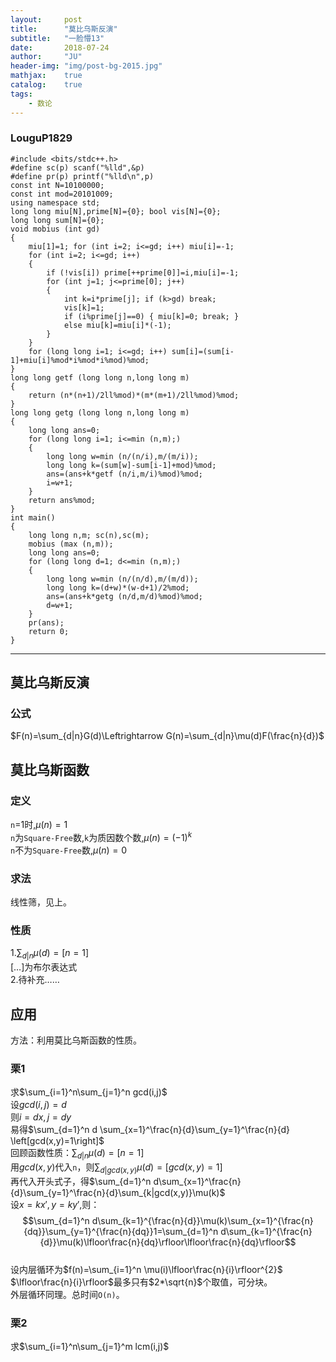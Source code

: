 ```yaml
---
layout:     post
title:      "莫比乌斯反演"
subtitle:   "一脸懵13"
date:       2018-07-24
author:     "JU"
header-img: "img/post-bg-2015.jpg"
mathjax:    true
catalog:    true
tags:
    - 数论
---
```


### LouguP1829

    #include <bits/stdc++.h>
    #define sc(p) scanf("%lld",&p)
    #define pr(p) printf("%lld\n",p)
    const int N=10100000;
    const int mod=20101009;
    using namespace std;
    long long miu[N],prime[N]={0}; bool vis[N]={0};
    long long sum[N]={0};
    void mobius (int gd)
    {
        miu[1]=1; for (int i=2; i<=gd; i++) miu[i]=-1;
        for (int i=2; i<=gd; i++)
        {
            if (!vis[i]) prime[++prime[0]]=i,miu[i]=-1;
            for (int j=1; j<=prime[0]; j++)
            {
                int k=i*prime[j]; if (k>gd) break;
                vis[k]=1;
                if (i%prime[j]==0) { miu[k]=0; break; }
                else miu[k]=miu[i]*(-1);
            }
        }
        for (long long i=1; i<=gd; i++) sum[i]=(sum[i-1]+miu[i]%mod*i%mod*i%mod)%mod;
    }
    long long getf (long long n,long long m)
    {
        return (n*(n+1)/2ll%mod)*(m*(m+1)/2ll%mod)%mod;
    }
    long long getg (long long n,long long m)
    {
        long long ans=0;
        for (long long i=1; i<=min (n,m);)
        {
            long long w=min (n/(n/i),m/(m/i));
            long long k=(sum[w]-sum[i-1]+mod)%mod;
            ans=(ans+k*getf (n/i,m/i)%mod)%mod;
            i=w+1;
        }
        return ans%mod;
    }
    int main()
    {
        long long n,m; sc(n),sc(m);
        mobius (max (n,m));
        long long ans=0;
        for (long long d=1; d<=min (n,m);)
        {
            long long w=min (n/(n/d),m/(m/d));
            long long k=(d+w)*(w-d+1)/2%mod;
            ans=(ans+k*getg (n/d,m/d)%mod)%mod;
            d=w+1;
        }
        pr(ans);
        return 0;
    }

---

## 莫比乌斯反演
### 公式
$F(n)=\sum_{d|n}G(d)\Leftrightarrow G(n)=\sum_{d|n}\mu(d)F(\frac{n}{d})$
## 莫比乌斯函数
### 定义
`n`=1时,$\mu(n)=1$  
`n`为`Square-Free`数,`k`为质因数个数,$\mu(n)=(-1)^{k}$  
`n`不为`Square-Free`数,$\mu(n)=0$
### 求法
线性筛，见上。
### 性质
1.$\sum_{d|n}\mu(d)=\left[n=1\right]$  
$\left[…\right]$为布尔表达式  
2.待补充……
## 应用
方法：利用莫比乌斯函数的性质。
### 栗1
求$\sum_{i=1}^n\sum_{j=1}^n gcd(i,j)$  
设$gcd(i,j)=d$  
则$i=dx,j=dy$  
易得$\sum_{d=1}^n d \sum_{x=1}^\frac{n}{d}\sum_{y=1}^\frac{n}{d} \left[gcd(x,y)=1\right]$  
回顾函数性质：$\sum_{d|n}\mu(d)=\left[n=1\right]$  
用$gcd(x,y)$代入`n`，则$\sum_{d|gcd(x,y)}\mu(d)=\left[ gcd(x,y)=1\right]$  
再代入开头式子，得$\sum_{d=1}^n d\sum_{x=1}^\frac{n}{d}\sum_{y=1}^\frac{n}{d}\sum_{k|gcd(x,y)}\mu(k)$  
设$x=kx',y=ky'$,则：  
$$\sum_{d=1}^n d\sum_{k=1}^{\frac{n}{d}}\mu(k)\sum_{x=1}^{\frac{n}{dq}}\sum_{y=1}^{\frac{n}{dq}}1=\sum_{d=1}^n d\sum_{k=1}^{\frac{n}{d}}\mu(k)\lfloor\frac{n}{dq}\rfloor\lfloor\frac{n}{dq}\rfloor$$  
设内层循环为$f(n)=\sum_{i=1}^n \mu(i)\lfloor\frac{n}{i}\rfloor^{2}$  
$\lfloor\frac{n}{i}\rfloor$最多只有$2*\sqrt{n}$个取值，可分块。  
外层循环同理。总时间`O(n)`。  
### 栗2
求$\sum_{i=1}^n\sum_{j=1}^m lcm(i,j)$  
